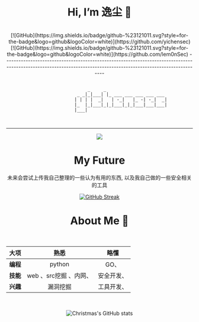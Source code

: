 
<div align="center">
  <h1>Hi, I’m 逸尘 👋</h1>
<br>
  [![GitHub](https://img.shields.io/badge/github-%23121011.svg?style=for-the-badge&logo=github&logoColor=white)](https://github.com/yichensec)
 [![GitHub](https://img.shields.io/badge/github-%23121011.svg?style=for-the-badge&logo=github&logoColor=white)](https://github.com/lem0nSec)
-----------------------------------------------------------------------------------------------------------------------------------------------------------------

```
  
				     _     _                       
				 _ _|_|___| |_ ___ ___ ___ ___ ___ 
				| | | |  _|   | -_|   |_ -| -_|  _|
				|_  |_|___|_|_|___|_|_|___|___|___|
				|___|                              

	
```

-----------------------------------------------------------------------------------------------------------------------------------------------------------------
<div align="center" ><img order-radius="100px" src="https://cdn.jsdelivr.net/gh/sun0225SUN/photos/images/202108300019556.gif"/></div>
  <h1>My Future</h1>
未来会尝试上传我自己整理的一些认为有用的东西, 以及我自己做的一些安全相关的工具

[![GitHub Streak](https://streak-stats.demolab.com?user=yichensec&theme=dark&border_radius=5&locale=zh_Hans&date_format=%5BY.%5Dn.j)](https://git.io/streak-stats)
<br>
<div align="center">
<h1> About Me 👋</h1>
<br>

  | 		大项     |    熟悉      |  略懂 |
| :------------- | :----------:|:------------:|
| **编程**| python |GO、
|**技能**| web 、src挖掘 、内网、|安全开发、
|**兴趣**|漏洞挖掘|工具开发、

<br>

<!-- 仓库动态 -->
![Christmas's GitHub stats](https://github-readme-stats.vercel.app/api?username=yichensec&show_icons=true&theme=tokyonight)

</p>
</div>
